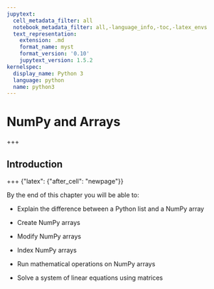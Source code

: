 ```yaml
---
jupytext:
  cell_metadata_filter: all
  notebook_metadata_filter: all,-language_info,-toc,-latex_envs
  text_representation:
    extension: .md
    format_name: myst
    format_version: '0.10'
    jupytext_version: 1.5.2
kernelspec:
  display_name: Python 3
  language: python
  name: python3
---
```


# NumPy and Arrays

+++

## Introduction

+++ {"latex": {"after_cell": "newpage"}}

By the end of this chapter you will be able to:

 * Explain the difference between a Python list and a NumPy array

 * Create NumPy arrays

 * Modify NumPy arrays

 * Index NumPy arrays

 * Run mathematical operations on  NumPy arrays

 * Solve a system of linear equations using matrices

```{code-cell} ipython3

```
